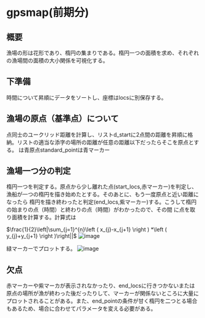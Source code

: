 # gpsmap(前期分)
## 概要
漁場の形は花形であり、楕円の集まりである。楕円一つの面積を求め、それぞれの漁場間の面積の大小関係を可視化する。
## 下準備
時間について昇順にデータをソートし、座標はlocsに別保存する。
## 漁場の原点（基準点）について
点同士のユークリッド距離を計算し、リストd_startに2点間の距離を昇順に格納。リストの適当な添字の場所の距離が任意の距離以下だったらそこを原点とする。
は青原点standard_pointは青マーカー
## 漁場一つ分の判定
楕円一つを判定する。原点から少し離れた点(start_locs,赤マーカー)を判定し、漁船が一つの楕円を描き始めたとする。そのあとに、もう一度原点と近い距離になったら
楕円を描き終わったと判定(end_locs,紫マーカー)する。こうして楕円の始まりの点（時間）と終わりの点（時間）がわかったので、その間
に点を取り面積を計算する。計算式は

$\frac{1}{2}\left|\sum_{j=1}^{n}\left ( x_{j}-x_{j+1} \right ) *\left ( y_{j}+y_{j+1} \right )\right||$
![image](https://github.com/SmartFisheries/gpsmap/assets/132335677/a26bd551-2dd2-4310-b7ac-d231660bacd7)

緑マーカーでプロットする。
![image](https://github.com/SmartFisheries/gpsmap/assets/132335677/8b8da0bc-3dd0-45db-ade9-b17b51f21d48)

## 欠点
赤マーカーや紫マーカが表示されなかったり、end_locsに行きつかないまたは原点の場所が漁が終わった後だったりして、マーカーが関係ないところに大量にプロットされることがある。また、end_pointの条件が甘く楕円を二つとる場合もあるため、場合に合わせてパラメータを変える必要がある。
